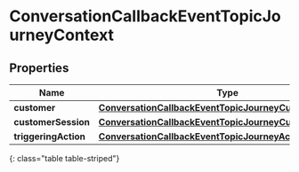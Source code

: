 # ConversationCallbackEventTopicJourneyContext


## Properties

| Name | Type | Description | Notes |
| ------------ | ------------- | ------------- | ------------- |
| **customer** | [**ConversationCallbackEventTopicJourneyCustomer**](ConversationCallbackEventTopicJourneyCustomer) |  |  [optional] |
| **customerSession** | [**ConversationCallbackEventTopicJourneyCustomerSession**](ConversationCallbackEventTopicJourneyCustomerSession) |  |  [optional] |
| **triggeringAction** | [**ConversationCallbackEventTopicJourneyAction**](ConversationCallbackEventTopicJourneyAction) |  |  [optional] |
{: class="table table-striped"}




